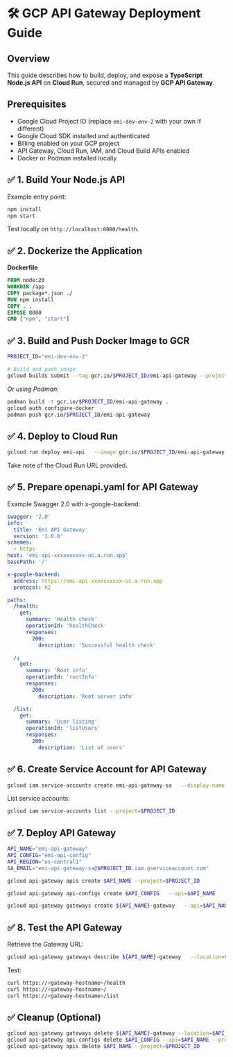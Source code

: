 # 🛠️ GCP API Gateway Deployment Guide

## Overview

This guide describes how to build, deploy, and expose a **TypeScript Node.js API** on **Cloud Run**, secured and managed by **GCP API Gateway**.

## Prerequisites

- Google Cloud Project ID (replace `emi-dev-env-2` with your own if different)
- Google Cloud SDK installed and authenticated
- Billing enabled on your GCP project
- API Gateway, Cloud Run, IAM, and Cloud Build APIs enabled
- Docker or Podman installed locally

## ✅ 1. Build Your Node.js API

Example entry point:

```bash
npm install
npm start
```

Test locally on `http://localhost:8080/health`.

## ✅ 2. Dockerize the Application

**Dockerfile**

```dockerfile
FROM node:20
WORKDIR /app
COPY package*.json ./
RUN npm install
COPY . .
EXPOSE 8080
CMD ["npm", "start"]
```

## ✅ 3. Build and Push Docker Image to GCR

```bash
PROJECT_ID="emi-dev-env-2"

# Build and push image
gcloud builds submit --tag gcr.io/$PROJECT_ID/emi-api-gateway --project=$PROJECT_ID
```

_Or using Podman:_

```bash
podman build -t gcr.io/$PROJECT_ID/emi-api-gateway .
gcloud auth configure-docker
podman push gcr.io/$PROJECT_ID/emi-api-gateway
```

## ✅ 4. Deploy to Cloud Run

```bash
gcloud run deploy emi-api   --image gcr.io/$PROJECT_ID/emi-api-gateway   --platform managed   --region us-central1   --allow-unauthenticated   --project=$PROJECT_ID
```

Take note of the Cloud Run URL provided.

## ✅ 5. Prepare openapi.yaml for API Gateway

Example Swagger 2.0 with x-google-backend:

```yaml
swagger: '2.0'
info:
  title: 'Emi API Gateway'
  version: '1.0.0'
schemes:
  - https
host: 'emi-api-xxxxxxxxxx-uc.a.run.app'
basePath: '/'

x-google-backend:
  address: https://emi-api-xxxxxxxxxx-uc.a.run.app
  protocol: h2

paths:
  /health:
    get:
      summary: 'Health check'
      operationId: 'healthCheck'
      responses:
        200:
          description: 'Successful health check'

  /:
    get:
      summary: 'Root info'
      operationId: 'rootInfo'
      responses:
        200:
          description: 'Root server info'

  /list:
    get:
      summary: 'User listing'
      operationId: 'listUsers'
      responses:
        200:
          description: 'List of users'
```

## ✅ 6. Create Service Account for API Gateway

```bash
gcloud iam service-accounts create emi-api-gateway-sa   --display-name "Emi API Gateway Service Account"   --project=$PROJECT_ID
```

List service accounts:

```bash
gcloud iam service-accounts list --project=$PROJECT_ID
```

## ✅ 7. Deploy API Gateway

```bash
API_NAME="emi-api-gateway"
API_CONFIG="emi-api-config"
API_REGION="us-central1"
SA_EMAIL="emi-api-gateway-sa@$PROJECT_ID.iam.gserviceaccount.com"

gcloud api-gateway apis create $API_NAME --project=$PROJECT_ID

gcloud api-gateway api-configs create $API_CONFIG   --api=$API_NAME   --openapi-spec=openapi.yaml   --project=$PROJECT_ID   --backend-auth-service-account=$SA_EMAIL

gcloud api-gateway gateways create ${API_NAME}-gateway   --api=$API_NAME   --api-config=$API_CONFIG   --location=$API_REGION   --project=$PROJECT_ID
```

## ✅ 8. Test the API Gateway

Retrieve the Gateway URL:

```bash
gcloud api-gateway gateways describe ${API_NAME}-gateway   --location=$API_REGION   --project=$PROJECT_ID   --format="value(defaultHostname)"
```

Test:

```bash
curl https://<gateway-hostname>/health
curl https://<gateway-hostname>/
curl https://<gateway-hostname>/list
```

## ✅ Cleanup (Optional)

```bash
gcloud api-gateway gateways delete ${API_NAME}-gateway --location=$API_REGION --project=$PROJECT_ID
gcloud api-gateway api-configs delete $API_CONFIG --api=$API_NAME --project=$PROJECT_ID
gcloud api-gateway apis delete $API_NAME --project=$PROJECT_ID
```
